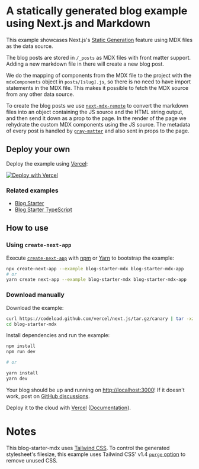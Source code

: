 # A statically generated blog example using Next.js and Markdown

This example showcases Next.js's [Static Generation](https://nextjs.org/docs/basic-features/pages) feature using MDX files as the data source.

The blog posts are stored in `/_posts` as MDX files with front matter support. Adding a new markdown file in there will create a new blog post.

We do the mapping of components from the MDX file to the project with the `mdxComponents` object in `posts/[slug].js`, so there is no need to have import statements in the MDX file. This makes it possible to fetch the MDX source from any other data source.

To create the blog posts we use [`next-mdx-remote`](https://github.com/hashicorp/next-mdx-remote) to convert the markdown files into an object containing the JS source and the HTML string output, and then send it down as a prop to the page. In the render of the page we rehydrate the custom MDX components using the JS source. The metadata of every post is handled by [`gray-matter`](https://github.com/jonschlinkert/gray-matter) and also sent in props to the page.

## Deploy your own

Deploy the example using [Vercel](https://vercel.com?utm_source=github&utm_medium=readme&utm_campaign=next-example):

[![Deploy with Vercel](https://vercel.com/button)](https://vercel.com/import/git?c=1&s=https://github.com/vercel/next.js/tree/canary/examples/blog-starter-mdx)

### Related examples

- [Blog Starter](/examples/blog-starter)
- [Blog Starter TypeScript](/examples/blog-starter-typescript)

## How to use

### Using `create-next-app`

Execute [`create-next-app`](https://github.com/vercel/next.js/tree/canary/packages/create-next-app) with [npm](https://docs.npmjs.com/cli/init) or [Yarn](https://yarnpkg.com/lang/en/docs/cli/create/) to bootstrap the example:

```bash
npx create-next-app --example blog-starter-mdx blog-starter-mdx-app
# or
yarn create next-app --example blog-starter-mdx blog-starter-mdx-app
```

### Download manually

Download the example:

```bash
curl https://codeload.github.com/vercel/next.js/tar.gz/canary | tar -xz --strip=2 next.js-canary/examples/blog-starter-mdx
cd blog-starter-mdx
```

Install dependencies and run the example:

```bash
npm install
npm run dev

# or

yarn install
yarn dev
```

Your blog should be up and running on [http://localhost:3000](http://localhost:3000)! If it doesn't work, post on [GitHub discussions](https://github.com/vercel/next.js/discussions).

Deploy it to the cloud with [Vercel](https://vercel.com/import?filter=next.js&utm_source=github&utm_medium=readme&utm_campaign=next-example) ([Documentation](https://nextjs.org/docs/deployment)).

# Notes

This blog-starter-mdx uses [Tailwind CSS](https://tailwindcss.com). To control the generated stylesheet's filesize, this example uses Tailwind CSS' v1.4 [`purge` option](https://tailwindcss.com/docs/controlling-file-size/#removing-unused-css) to remove unused CSS.
